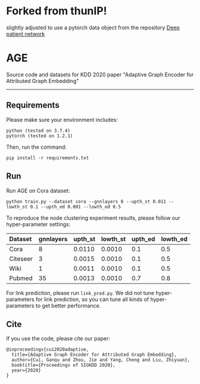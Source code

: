 # Forked from thunIP!
slightly adjusted to use a pytorch data object from the repository [Deep patient network](https://github.com/ferdinand-popp/Deepan)
# AGE
Source code and datasets for KDD 2020 paper "Adaptive Graph Encoder for Attributed Graph Embedding"

---

## Requirements

Please make sure your environment includes:

```
python (tested on 3.7.4)
pytorch (tested on 1.2.1)
```

Then, run the command:
```
pip install -r requirements.txt
```

## Run

Run AGE on Cora dataset:

```
python train.py --dataset cora --gnnlayers 8 --upth_st 0.011 --lowth_st 0.1 --upth_ed 0.001 --lowth_ed 0.5
```

To reproduce the node clustering experiment results, please follow our hyper-parameter settings:

| Dataset  | gnnlayers | upth_st | lowth_st | upth_ed | lowth_ed |
| :------- | --------- | ------- | -------- | ------- | -------- |
| Cora     | 8         | 0.0110  | 0.0010   | 0.1     | 0.5      |
| Citeseer | 3         | 0.0015  | 0.0010   | 0.1     | 0.5      |
| Wiki     | 1         | 0.0011  | 0.0010   | 0.1     | 0.5      |
| Pubmed   | 35        | 0.0013  | 0.0010   | 0.7     | 0.8      |

For link prediction, please run `link_pred.py`. We did not tune hyper-parameters for link prediction, so you can tune all kinds of hyper-parameters to get better performance.

## Cite

If you use the code, please cite our paper:

```
@inproceedings{cui2020adaptive,
  title={Adaptive Graph Encoder for Attributed Graph Embedding},
  author={Cui, Ganqu and Zhou, Jie and Yang, Cheng and Liu, Zhiyuan},
  booktitle={Proceedings of SIGKDD 2020},
  year={2020}
}
```
